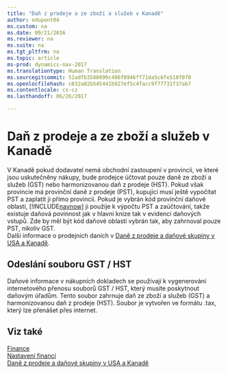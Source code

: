 ```yaml
---
title: "Daň z prodeje a ze zboží a služeb v Kanadě"
author: edupont04
ms.custom: na
ms.date: 09/21/2016
ms.reviewer: na
ms.suite: na
ms.tgt_pltfrm: na
ms.topic: article
ms-prod: dynamics-nav-2017
ms.translationtype: Human Translation
ms.sourcegitcommit: 51adfb3588099c496f0946ff71da5c6fe518f070
ms.openlocfilehash: c032a02b545441b927ef5c4facc9f77731f37ab7
ms.contentlocale: cs-cz
ms.lasthandoff: 06/26/2017

---
```


# <a name="sales-tax-and-goods-and-services-tax-in-canada"></a>Daň z prodeje a ze zboží a služeb v Kanadě
V Kanadě pokud dodavatel nemá obchodní zastoupení v provincii, ve které jsou uskutečněny nákupy, bude prodejce účtovat pouze daně ze zboží a služeb (GST) nebo harmonizovanou daň z prodeje (HST). Pokud však provincie má provinční daně z prodeje (PST), kupující musí ještě vypočítat PST a zaplatit ji přímo provincii. Pokud je vybrán kód provinční daňové oblasti, [!INCLUDE[navnow](includes/navnow_md.md)] ji použije k výpočtu PST a zaúčtování, takže existuje daňová povinnost jak v hlavní knize tak v evidenci daňových vstupů. Zde by měl být kód daňové oblasti vybrán tak, aby zahrnoval pouze PST, nikoliv GST.  
Další informace o prodejních daních v [Daně z prodeje a daňové skupiny v USA a Kanadě](us-finance-setup-sales-tax.md).  

## <a name="submitting-the-gsthst-file"></a>Odeslání souboru GST / HST
Daňové informace v nákupních dokladech se používají k vygenerování internetového přenosu souborů GST / HST, který musíte poskytnout daňovým úřadům. Tento soubor zahrnuje daň ze zboží a služeb (GST) a harmonizovanou daň z prodeje (HST). Soubor je vytvořen ve formátu .tax, který lze přenášet přes internet.  

## <a name="see-also"></a>Viz také
[Finance](finance-setup.md)  
[Nastavení financí](finance-setup-setup-finance-setup.md)  
[Daně z prodeje a daňové skupiny v USA a Kanadě](us-finance-setup-sales-tax.md)

